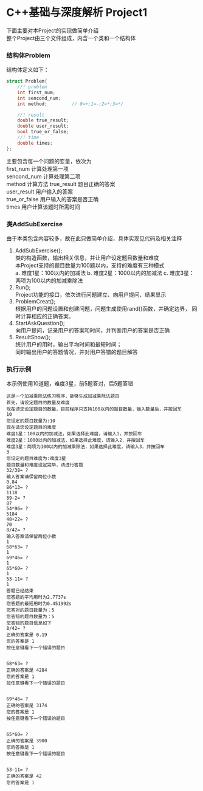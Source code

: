 # C++基础与深度解析 Project1
下面主要对本Project的实现做简单介绍  
整个Project由三个文件组成，内含一个类和一个结构体
### 结构体Problem
结构体定义如下：
```c++
struct Problem{
    //! problem
    int first_num;
    int sencond_num;
    int method;         // 0=+;1=-;2=*;3=*/

    //! result
    double true_result;
    double user_result;
    bool true_or_false;
    //! time
    double times;
};
```  
主要包含每一个问题的变量，依次为  
first_num 计算处理第一项  
sencond_num 计算处理第二项  
method  计算方法
true_result  题目正确的答案  
user_result  用户输入的答案  
true_or_false  用户输入的答案是否正确  
times  用户计算该题时所需时间

### 类AddSubExercise
由于本类包含内容较多，故在此只做简单介绍，具体实现见代码及相关注释
1. AddSubExercise();  
类的构造函数，输出相关信息，并让用户设定题目数量和难度  
本Project支持的题目数量为100题以内，支持的难度有三种模式  
a. 难度1星：100以内的加减法
b. 难度2星：1000以内的加减法
c. 难度3星：两项为100以内的加减乘除法
2. Run();  
Project功能的接口，依次进行问题建立、向用户提问、结果显示
3. ProblemCreat();  
根据用户的问题设置和创建问题，问题生成使用rand()函数，并确定边界，
同时计算相应的正确答案。
4. StartAskQuestion();  
向用户提问，记录用户的答案和时间，并判断用户的答案是否正确  
5. ResultShow();  
统计用户的用时，输出平均时间和最短时间；  
同时输出用户的答题情况，并对用户答错的题目解答

### 执行示例
本示例使用10道题，难度3星，前5题答对，后5题答错
```
这是一个加减乘除法练习程序，能够生成加减乘除法题目
首先，请设定题目的数量及难度
现在请您设定题目的数量，目前程序只支持100以内的题目数量，输入数量后，并按回车
10
您设定的题目数量为:10
现在请您设定题目的难度
难度1星：100以内的加减法，如果选择此难度，请输入1，并按回车
难度2星：1000以内的加减法，如果选择此难度，请输入2，并按回车
难度3星：两项为100以内的加减乘除法，如果选择此难度，请输入3，并按回车
3
您设定的题目难度为:难度3星
题目数量和难度设定完毕，请进行答题
32/38= ?
输入答案请保留两位小数
0.84
86*13= ?
1118
89-2= ?
87
54*96= ?
5184
48+22= ?
70
8/42= ?
输入答案请保留两位小数
1
68*63= ?
1
69*46= ?
1
65*60= ?
1
53-11= ?
1
答题已经结束
您答题的平均用时为2.7737s
您答题的最短用时为0.451992s
您答对的题目数量为：5
您答错的题目数量为：5
您答错的题目信息如下
8/42= ?
正确的答案是 0.19
您的答案是 1
按任意键看下一个错误的题目


68*63= ?
正确的答案是 4284
您的答案是 1
按任意键看下一个错误的题目


69*46= ?
正确的答案是 3174
您的答案是 1
按任意键看下一个错误的题目


65*60= ?
正确的答案是 3900
您的答案是 1
按任意键看下一个错误的题目


53-11= ?
正确的答案是 42
您的答案是 1
```

